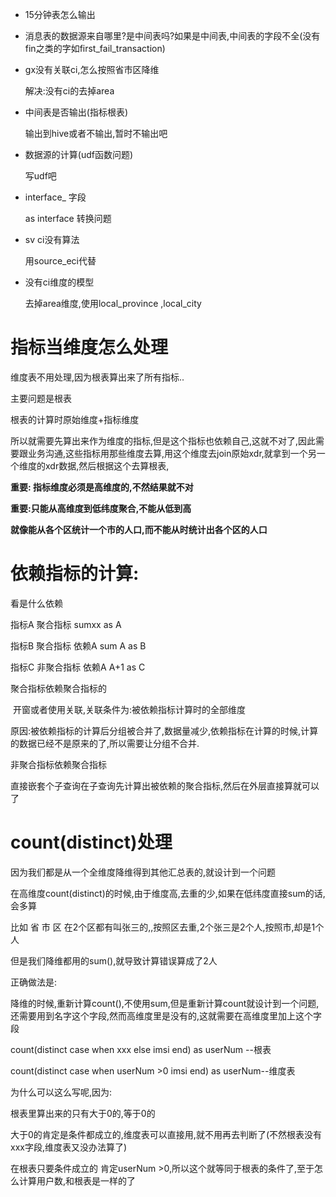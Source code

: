 - 15分钟表怎么输出

- 消息表的数据源来自哪里?是中间表吗?如果是中间表,中间表的字段不全(没有fin之类的字如first_fail_transaction)

- gx没有关联ci,怎么按照省市区降维  

  解决:没有ci的去掉area

- 中间表是否输出(指标根表)  

  输出到hive或者不输出,暂时不输出吧

- 数据源的计算(udf函数问题)

  写udf吧

- interface_ 字段

  as interface   转换问题

- sv  ci没有算法  

  用source_eci代替

- 没有ci维度的模型

  去掉area维度,使用local_province ,local_city



# 指标当维度怎么处理

维度表不用处理,因为根表算出来了所有指标..

主要问题是根表



根表的计算时原始维度+指标维度

所以就需要先算出来作为维度的指标,但是这个指标也依赖自己,这就不对了,因此需要跟业务沟通,这些指标用那些维度去算,用这个维度去join原始xdr,就拿到一个另一个维度的xdr数据,然后根据这个去算根表,

**重要:  指标维度必须是高维度的,不然结果就不对**

**重要:只能从高维度到低纬度聚合,不能从低到高**

**就像能从各个区统计一个市的人口,而不能从时统计出各个区的人口**

# 依赖指标的计算:



看是什么依赖

指标A   聚合指标                   sumxx as A

指标B   聚合指标  依赖A       sum A as B

指标C    非聚合指标 依赖A	A+1 as C



聚合指标依赖聚合指标的  

​	开窗或者使用关联,关联条件为:被依赖指标计算时的全部维度

​	原因:被依赖指标的计算后分组被合并了,数据量减少,依赖指标在计算的时候,计算的数据已经不是原来的了,所以需要让分组不合并.

非聚合指标依赖聚合指标

​	直接嵌套个子查询在子查询先计算出被依赖的聚合指标,然后在外层直接算就可以了

# count(distinct)处理

因为我们都是从一个全维度降维得到其他汇总表的,就设计到一个问题

在高维度count(distinct)的时候,由于维度高,去重的少,如果在低纬度直接sum的话,会多算



比如 省 市 区   在2个区都有叫张三的,,按照区去重,2个张三是2个人,按照市,却是1个人

但是我们降维都用的sum(),就导致计算错误算成了2人



正确做法是:

降维的时候,重新计算count(),不使用sum,但是重新计算count就设计到一个问题,还需要用到名字这个字段,然而高维度里是没有的,这就需要在高维度里加上这个字段



count(distinct case when xxx else imsi end) as userNum  --根表

count(distinct case when userNum >0 imsi end) as userNum--维度表

为什么可以这么写呢,因为:

根表里算出来的只有大于0的,等于0的

大于0的肯定是条件都成立的,维度表可以直接用,就不用再去判断了(不然根表没有xxx字段,维度表又没办法算了)

在根表只要条件成立的  肯定userNum  >0,所以这个就等同于根表的条件了,至于怎么计算用户数,和根表是一样的了





